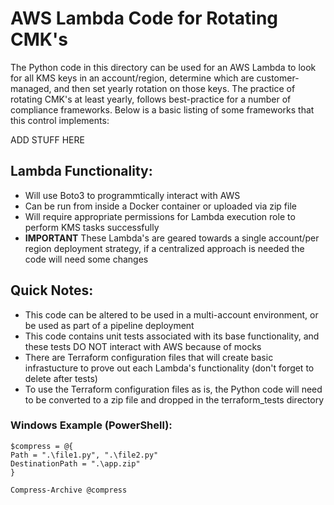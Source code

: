 # AWS Lambda Code for Rotating CMK's

The Python code in this directory can be used for an AWS Lambda to look for all KMS keys in an account/region, determine which are customer-managed, and then set yearly rotation on those keys. The practice of rotating CMK's at least yearly, follows best-practice for a number of compliance frameworks. Below is a basic listing of some frameworks that this control implements:

ADD STUFF HERE

## Lambda Functionality:

- Will use Boto3 to programmtically interact with AWS
- Can be run from inside a Docker container or uploaded via zip file
- Will require appropriate permissions for Lambda execution role to perform KMS tasks successfully
- **IMPORTANT** These Lambda's are geared towards a single account/per region deployment strategy, if a centralized approach is needed the code will need some changes

## Quick Notes:

- This code can be altered to be used in a multi-account environment, or be used as part of a pipeline deployment
- This code contains unit tests associated with its base functionality, and these tests DO NOT interact with AWS because of mocks
- There are Terraform configuration files that will create basic infrastucture to prove out each Lambda's functionality (don't forget to delete after tests)
- To use the Terraform configuration files as is, the Python code will need to be converted to a zip file and dropped in the terraform_tests directory

### Windows Example (PowerShell):
```
$compress = @{
Path = ".\file1.py", ".\file2.py"
DestinationPath = ".\app.zip"
}

Compress-Archive @compress
```
